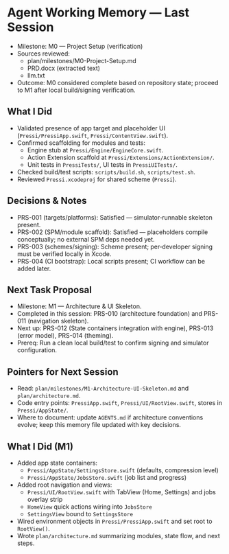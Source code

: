 # Agent Working Memory — Last Session

- Milestone: M0 — Project Setup (verification)
- Sources reviewed: 
  - plan/milestones/M0-Project-Setup.md
  - PRD.docx (extracted text)
  - llm.txt
- Outcome: M0 considered complete based on repository state; proceed to M1 after local build/signing verification.

## What I Did
- Validated presence of app target and placeholder UI (`Pressi/PressiApp.swift`, `Pressi/ContentView.swift`).
- Confirmed scaffolding for modules and tests:
  - Engine stub at `Pressi/Engine/EngineCore.swift`.
  - Action Extension scaffold at `Pressi/Extensions/ActionExtension/`.
  - Unit tests in `PressiTests/`, UI tests in `PressiUITests/`.
- Checked build/test scripts: `scripts/build.sh`, `scripts/test.sh`.
- Reviewed `Pressi.xcodeproj` for shared scheme (`Pressi`).

## Decisions & Notes
- PRS-001 (targets/platforms): Satisfied — simulator‑runnable skeleton present.
- PRS-002 (SPM/module scaffold): Satisfied — placeholders compile conceptually; no external SPM deps needed yet.
- PRS-003 (schemes/signing): Scheme present; per‑developer signing must be verified locally in Xcode.
- PRS-004 (CI bootstrap): Local scripts present; CI workflow can be added later.

## Next Task Proposal
- Milestone: M1 — Architecture & UI Skeleton.
- Completed in this session: PRS-010 (architecture foundation) and PRS-011 (navigation skeleton).
- Next up: PRS-012 (State containers integration with engine), PRS-013 (error model), PRS-014 (theming).
- Prereq: Run a clean local build/test to confirm signing and simulator configuration.

## Pointers for Next Session
- Read: `plan/milestones/M1-Architecture-UI-Skeleton.md` and `plan/architecture.md`.
- Code entry points: `PressiApp.swift`, `Pressi/UI/RootView.swift`, stores in `Pressi/AppState/`.
- Where to document: update `AGENTS.md` if architecture conventions evolve; keep this memory file updated with key decisions.

## What I Did (M1)
- Added app state containers:
  - `Pressi/AppState/SettingsStore.swift` (defaults, compression level)
  - `Pressi/AppState/JobsStore.swift` (job list and progress)
- Added root navigation and views:
  - `Pressi/UI/RootView.swift` with TabView (Home, Settings) and jobs overlay strip
  - `HomeView` quick actions wiring into `JobsStore`
  - `SettingsView` bound to `SettingsStore`
- Wired environment objects in `Pressi/PressiApp.swift` and set root to `RootView()`.
- Wrote `plan/architecture.md` summarizing modules, state flow, and next steps.

